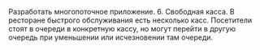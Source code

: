 Разработать многопоточное приложение.
6.  Свободная  касса.  В  ресторане  быстрого  обслуживания  есть  несколько 
касс. Посетители стоят в очереди в конкретную кассу, но могут перейти 
в другую очередь при уменьшении или исчезновении там очереди. 